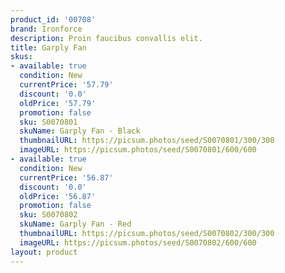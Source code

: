 ```yaml
---
product_id: '00708'
brand: Ironforce
description: Proin faucibus convallis elit.
title: Garply Fan
skus:
- available: true
  condition: New
  currentPrice: '57.79'
  discount: '0.0'
  oldPrice: '57.79'
  promotion: false
  sku: S0070801
  skuName: Garply Fan - Black
  thumbnailURL: https://picsum.photos/seed/S0070801/300/300
  imageURL: https://picsum.photos/seed/S0070801/600/600
- available: true
  condition: New
  currentPrice: '56.87'
  discount: '0.0'
  oldPrice: '56.87'
  promotion: false
  sku: S0070802
  skuName: Garply Fan - Red
  thumbnailURL: https://picsum.photos/seed/S0070802/300/300
  imageURL: https://picsum.photos/seed/S0070802/600/600
layout: product
---
```

